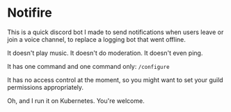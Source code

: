 # Notifire

This is a quick discord bot I made to send notifications when users leave or join a voice channel, to replace a logging bot that went offline.

It doesn't play music. It doesn't do moderation. It doesn't even ping.

It has one command and one command only: `/configure`

It has no access control at the moment, so you might want to set your guild permissions appropriately.

Oh, and I run it on Kubernetes. You're welcome.